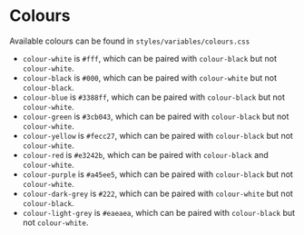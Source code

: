 # Colours

Available colours can be found in `styles/variables/colours.css`

- `colour-white` is `#fff`, which can be paired with `colour-black` but not `colour-white`.
- `colour-black` is `#000`, which can be paired with `colour-white` but not `colour-black`.
- `colour-blue` is `#3388ff`, which can be paired with `colour-black` but not `colour-white`.
- `colour-green` is `#3cb043`, which can be paired with `colour-black` but not `colour-white`.
- `colour-yellow` is `#fecc27`, which can be paired with `colour-black` but not `colour-white`.
- `colour-red` is `#e3242b`, which can be paired with `colour-black` and `colour-white`.
- `colour-purple` is `#a45ee5`, which can be paired with `colour-black` but not `colour-white`.
- `colour-dark-grey` is `#222`, which can be paired with `colour-white` but not `colour-black`.
- `colour-light-grey` is `#eaeaea`, which can be paired with `colour-black` but not `colour-white`.
